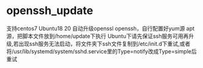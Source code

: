 # openssh_update
支持centos7 Ubuntu18 20 自动升级openssl openssh，自行配置好yum源 apt源，把脚本文件放到/home/update下执行
Ubuntu下请先保证ssh服务可用再升级,若出现ssh服务无法启动，将文件夹下ssh文件复制到/etc/init.d下重试,或者将/usr/lib/systemd/system/sshd.service里的Type=notify改成Type=simple后重试
